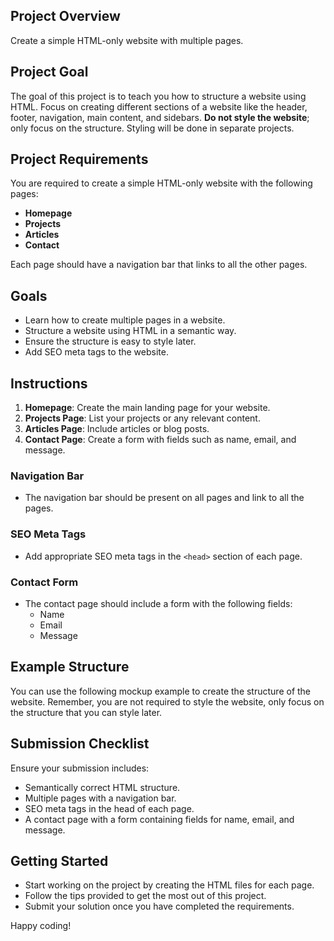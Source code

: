 ## Project Overview
Create a simple HTML-only website with multiple pages.

## Project Goal
The goal of this project is to teach you how to structure a website using HTML. Focus on creating different sections of a website like the header, footer, navigation, main content, and sidebars. **Do not style the website**; only focus on the structure. Styling will be done in separate projects.

## Project Requirements
You are required to create a simple HTML-only website with the following pages:
- **Homepage**
- **Projects**
- **Articles**
- **Contact**

Each page should have a navigation bar that links to all the other pages.

## Goals
- Learn how to create multiple pages in a website.
- Structure a website using HTML in a semantic way.
- Ensure the structure is easy to style later.
- Add SEO meta tags to the website.

## Instructions
1. **Homepage**: Create the main landing page for your website.
2. **Projects Page**: List your projects or any relevant content.
3. **Articles Page**: Include articles or blog posts.
4. **Contact Page**: Create a form with fields such as name, email, and message.

### Navigation Bar
- The navigation bar should be present on all pages and link to all the pages.

### SEO Meta Tags
- Add appropriate SEO meta tags in the `<head>` section of each page.

### Contact Form
- The contact page should include a form with the following fields:
  - Name
  - Email
  - Message

## Example Structure
You can use the following mockup example to create the structure of the website. Remember, you are not required to style the website, only focus on the structure that you can style later.

## Submission Checklist
Ensure your submission includes:
- Semantically correct HTML structure.
- Multiple pages with a navigation bar.
- SEO meta tags in the head of each page.
- A contact page with a form containing fields for name, email, and message.

## Getting Started
- Start working on the project by creating the HTML files for each page.
- Follow the tips provided to get the most out of this project.
- Submit your solution once you have completed the requirements.

Happy coding!